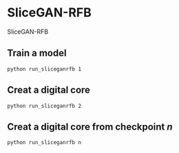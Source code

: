 # SliceGAN-RFB
SliceGAN-RFB
## Train a model
`python run_sliceganrfb 1`
## Creat a digital core
`python run_sliceganrfb 2`
## Creat a digital core from checkpoint ***n***
`python run_sliceganrfb n`
